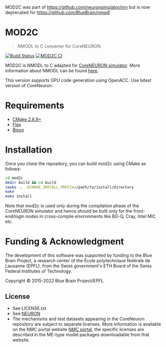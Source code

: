 MOD2C was part of https://github.com/neuronsimulator/nrn but is now deprecated for https://github.com/BlueBrain/nmodl

# MOD2C
> NMODL to C converter for CoreNEURON

[![Build Status](https://travis-ci.org/BlueBrain/mod2c.svg?branch=master)](https://travis-ci.org/BlueBrain/mod2c) [![MOD2C CI](https://github.com/BlueBrain/mod2c/workflows/MOD2C%20CI/badge.svg)](https://github.com/BlueBrain/mod2c/actions?query=workflow%3A%22MOD2C+CI%22)

MOD2C is NMODL to C adapted for [CoreNEURON simulator](https://github.com/BlueBrain/CoreNEURON).
More information about NMODL can be found [here](https://www.neuron.yale.edu/neuron/static/docs/refman/nocmodl.html).

This version supports GPU code generation using OpenACC. Use latest
version of CoreNeuron.

# Requirements
* [CMake 2.8.9+](https://cmake.org/)
* [Flex](http://flex.sourceforge.net)
* [Bison](https://www.gnu.org/software/bison/)

# Installation

Once you clone the repository, you can build mod2c using CMake as follows:

```bash
cd mod2c
mkdir build && cd build
cmake .. -DCMAKE_INSTALL_PREFIX=/path/to/install/directory
make
make install
```

Note that mod2c is used only during the compilation phase of the CoreNEURON simulator
and hence should be built only for the front-end/login nodes in cross-compile environments
like BG-Q, Cray, Intel MIC etc.


# Funding & Acknowledgment
 
The development of this software was supported by funding to the Blue Brain Project, a research center of the École polytechnique fédérale de Lausanne (EPFL), from the Swiss government's ETH Board of the Swiss Federal Institutes of Technology.
 
Copyright © 2015-2022 Blue Brain Project/EPFL


## License
* See LICENSE.txt
* See [NEURON](https://www.neuron.yale.edu/neuron/)
* The mechanisms and test datasets appearing in the CoreNeuron repository are subject to separate licenses.
  More information is available on the NMC portal website [NMC portal](https://bbp.epfl.ch/nmc-portal/copyright),
  the specific licenses are described in the ME-type model packages downloadable from that website.
